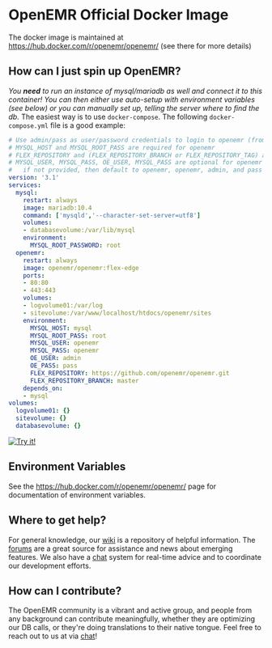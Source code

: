 # OpenEMR Official Docker Image

The docker image is maintained at https://hub.docker.com/r/openemr/openemr/
(see there for more details)

## How can I just spin up OpenEMR?

*You **need** to run an instance of mysql/mariadb as well and connect it to this container! You can then either use auto-setup with environment variables (see below) or you can manually set up, telling the server where to find the db.* The easiest way is to use `docker-compose`. The following `docker-compose.yml` file is a good example:
```yaml
# Use admin/pass as user/password credentials to login to openemr (from OE_USER and OE_PASS below)
# MYSQL_HOST and MYSQL_ROOT_PASS are required for openemr
# FLEX_REPOSITORY and (FLEX_REPOSITORY_BRANCH or FLEX_REPOSITORY_TAG) are required for flex openemr
# MYSQL_USER, MYSQL_PASS, OE_USER, MYSQL_PASS are optional for openemr and
#   if not provided, then default to openemr, openemr, admin, and pass respectively.
version: '3.1'
services:
  mysql:
    restart: always
    image: mariadb:10.4
    command: ['mysqld','--character-set-server=utf8']
    volumes:
    - databasevolume:/var/lib/mysql
    environment:
      MYSQL_ROOT_PASSWORD: root
  openemr:
    restart: always
    image: openemr/openemr:flex-edge
    ports:
    - 80:80
    - 443:443
    volumes:
    - logvolume01:/var/log
    - sitevolume:/var/www/localhost/htdocs/openemr/sites
    environment:
      MYSQL_HOST: mysql
      MYSQL_ROOT_PASS: root
      MYSQL_USER: openemr
      MYSQL_PASS: openemr
      OE_USER: admin
      OE_PASS: pass
      FLEX_REPOSITORY: https://github.com/openemr/openemr.git
      FLEX_REPOSITORY_BRANCH: master
    depends_on:
    - mysql
volumes:
  logvolume01: {}
  sitevolume: {}
  databasevolume: {}
```
[![Try it!](https://github.com/play-with-docker/stacks/raw/cff22438cb4195ace27f9b15784bbb497047afa7/assets/images/button.png)](http://play-with-docker.com/?stack=https://gist.githubusercontent.com/bradymiller/5b654d0c6fd996332dc604156680e1da/raw/ecaa3fe25da6304889d55ae1c9814de2e22d2aaa/openemr-flex-edge-docker-example-docker-compose.yml)

## Environment Variables

See the https://hub.docker.com/r/openemr/openemr/ page for documentation of environment variables.

## Where to get help?

For general knowledge, our [wiki](http://www.open-emr.org/wiki) is a repository of helpful information. The [forums](https://community.open-emr.org/) are a great source for assistance and news about emerging features. We also have a [chat](https://chat.open-emr.org/) system for real-time advice and to coordinate our development efforts.

## How can I contribute?

The OpenEMR community is a vibrant and active group, and people from any background can contribute meaningfully, whether they are optimizing our DB calls, or they're doing translations to their native tongue. Feel free to reach out to us at via [chat](https://chat.open-emr.org/)!
